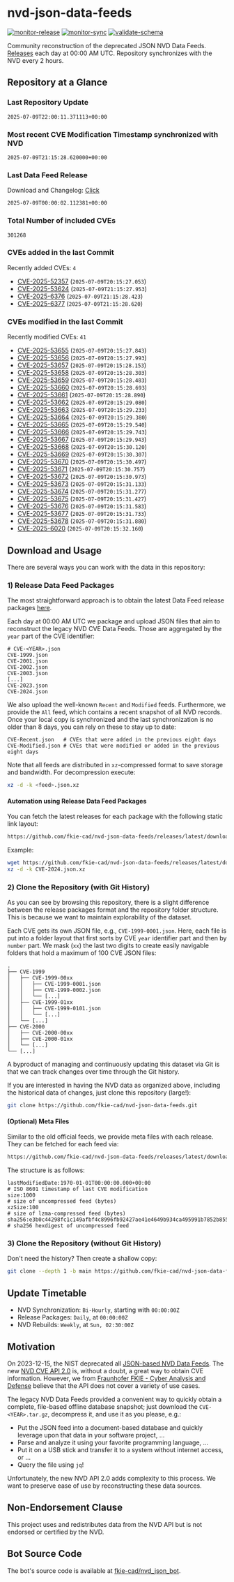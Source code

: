 # nvd-json-data-feeds

[![monitor-release](https://github.com/fkie-cad/nvd-json-data-feeds/actions/workflows/monitor_release.yml/badge.svg)](https://github.com/fkie-cad/nvd-json-data-feeds/actions/workflows/monitor_release.yml)
[![monitor-sync](https://github.com/fkie-cad/nvd-json-data-feeds/actions/workflows/monitor_sync.yml/badge.svg)](https://github.com/fkie-cad/nvd-json-data-feeds/actions/workflows/monitor_sync.yml)
[![validate-schema](https://github.com/fkie-cad/nvd-json-data-feeds/actions/workflows/validate_schema.yml/badge.svg)](https://github.com/fkie-cad/nvd-json-data-feeds/actions/workflows/validate_schema.yml)

Community reconstruction of the deprecated JSON NVD Data Feeds.
[Releases](https://github.com/fkie-cad/nvd-json-data-feeds/releases/latest) each day at 00:00 AM UTC.
Repository synchronizes with the NVD every 2 hours.

## Repository at a Glance

### Last Repository Update

```plain
2025-07-09T22:00:11.371113+00:00
```

### Most recent CVE Modification Timestamp synchronized with NVD

```plain
2025-07-09T21:15:28.620000+00:00
```

### Last Data Feed Release

Download and Changelog: [Click](https://github.com/fkie-cad/nvd-json-data-feeds/releases/latest)

```plain
2025-07-09T00:00:02.112381+00:00
```

### Total Number of included CVEs

```plain
301268
```

### CVEs added in the last Commit

Recently added CVEs: `4`

- [CVE-2025-52357](CVE-2025/CVE-2025-523xx/CVE-2025-52357.json) (`2025-07-09T20:15:27.053`)
- [CVE-2025-53624](CVE-2025/CVE-2025-536xx/CVE-2025-53624.json) (`2025-07-09T21:15:27.953`)
- [CVE-2025-6376](CVE-2025/CVE-2025-63xx/CVE-2025-6376.json) (`2025-07-09T21:15:28.423`)
- [CVE-2025-6377](CVE-2025/CVE-2025-63xx/CVE-2025-6377.json) (`2025-07-09T21:15:28.620`)


### CVEs modified in the last Commit

Recently modified CVEs: `41`

- [CVE-2025-53655](CVE-2025/CVE-2025-536xx/CVE-2025-53655.json) (`2025-07-09T20:15:27.843`)
- [CVE-2025-53656](CVE-2025/CVE-2025-536xx/CVE-2025-53656.json) (`2025-07-09T20:15:27.993`)
- [CVE-2025-53657](CVE-2025/CVE-2025-536xx/CVE-2025-53657.json) (`2025-07-09T20:15:28.153`)
- [CVE-2025-53658](CVE-2025/CVE-2025-536xx/CVE-2025-53658.json) (`2025-07-09T20:15:28.303`)
- [CVE-2025-53659](CVE-2025/CVE-2025-536xx/CVE-2025-53659.json) (`2025-07-09T20:15:28.483`)
- [CVE-2025-53660](CVE-2025/CVE-2025-536xx/CVE-2025-53660.json) (`2025-07-09T20:15:28.693`)
- [CVE-2025-53661](CVE-2025/CVE-2025-536xx/CVE-2025-53661.json) (`2025-07-09T20:15:28.890`)
- [CVE-2025-53662](CVE-2025/CVE-2025-536xx/CVE-2025-53662.json) (`2025-07-09T20:15:29.080`)
- [CVE-2025-53663](CVE-2025/CVE-2025-536xx/CVE-2025-53663.json) (`2025-07-09T20:15:29.233`)
- [CVE-2025-53664](CVE-2025/CVE-2025-536xx/CVE-2025-53664.json) (`2025-07-09T20:15:29.380`)
- [CVE-2025-53665](CVE-2025/CVE-2025-536xx/CVE-2025-53665.json) (`2025-07-09T20:15:29.540`)
- [CVE-2025-53666](CVE-2025/CVE-2025-536xx/CVE-2025-53666.json) (`2025-07-09T20:15:29.743`)
- [CVE-2025-53667](CVE-2025/CVE-2025-536xx/CVE-2025-53667.json) (`2025-07-09T20:15:29.943`)
- [CVE-2025-53668](CVE-2025/CVE-2025-536xx/CVE-2025-53668.json) (`2025-07-09T20:15:30.120`)
- [CVE-2025-53669](CVE-2025/CVE-2025-536xx/CVE-2025-53669.json) (`2025-07-09T20:15:30.307`)
- [CVE-2025-53670](CVE-2025/CVE-2025-536xx/CVE-2025-53670.json) (`2025-07-09T20:15:30.497`)
- [CVE-2025-53671](CVE-2025/CVE-2025-536xx/CVE-2025-53671.json) (`2025-07-09T20:15:30.757`)
- [CVE-2025-53672](CVE-2025/CVE-2025-536xx/CVE-2025-53672.json) (`2025-07-09T20:15:30.973`)
- [CVE-2025-53673](CVE-2025/CVE-2025-536xx/CVE-2025-53673.json) (`2025-07-09T20:15:31.133`)
- [CVE-2025-53674](CVE-2025/CVE-2025-536xx/CVE-2025-53674.json) (`2025-07-09T20:15:31.277`)
- [CVE-2025-53675](CVE-2025/CVE-2025-536xx/CVE-2025-53675.json) (`2025-07-09T20:15:31.427`)
- [CVE-2025-53676](CVE-2025/CVE-2025-536xx/CVE-2025-53676.json) (`2025-07-09T20:15:31.583`)
- [CVE-2025-53677](CVE-2025/CVE-2025-536xx/CVE-2025-53677.json) (`2025-07-09T20:15:31.733`)
- [CVE-2025-53678](CVE-2025/CVE-2025-536xx/CVE-2025-53678.json) (`2025-07-09T20:15:31.880`)
- [CVE-2025-6020](CVE-2025/CVE-2025-60xx/CVE-2025-6020.json) (`2025-07-09T20:15:32.160`)


## Download and Usage

There are several ways you can work with the data in this repository:

### 1) Release Data Feed Packages

The most straightforward approach is to obtain the latest Data Feed release packages [here](https://github.com/fkie-cad/nvd-json-data-feeds/releases/latest).

Each day at 00:00 AM UTC we package and upload JSON files that aim to reconstruct the legacy NVD CVE Data Feeds.
Those are aggregated by the `year` part of the CVE identifier:

```
# CVE-<YEAR>.json
CVE-1999.json
CVE-2001.json
CVE-2002.json
CVE-2003.json
[...]
CVE-2023.json
CVE-2024.json
```

We also upload the well-known `Recent` and `Modified` feeds.
Furthermore, we provide the `All` feed, which contains a recent snapshot of all NVD records.
Once your local copy is synchronized and the last synchronization is no older than 8 days, you can rely on these to stay up to date:

```plain
CVE-Recent.json   # CVEs that were added in the previous eight days
CVE-Modified.json # CVEs that were modified or added in the previous eight days
```

Note that all feeds are distributed in `xz`-compressed format to save storage and bandwidth.
For decompression execute:

```sh
xz -d -k <feed>.json.xz
```

#### Automation using Release Data Feed Packages

You can fetch the latest releases for each package with the following static link layout:

```sh
https://github.com/fkie-cad/nvd-json-data-feeds/releases/latest/download/CVE-<YEAR>.json.xz
```

Example:

```sh
wget https://github.com/fkie-cad/nvd-json-data-feeds/releases/latest/download/CVE-2024.json.xz
xz -d -k CVE-2024.json.xz
```

### 2) Clone the Repository (with Git History)

As you can see by browsing this repository, there is a slight difference between the release packages format and the repository folder structure.
This is because we want to maintain explorability of the dataset.

Each CVE gets its own JSON file, e.g., `CVE-1999-0001.json`.
Here, each file is put into a folder layout that first sorts by CVE `year` identifier part and then by `number` part.
We mask (`xx`) the last two digits to create easily navigable folders that hold a maximum of 100 CVE JSON files:

```plain
.
├── CVE-1999
│   ├── CVE-1999-00xx
│   │   ├── CVE-1999-0001.json
│   │   ├── CVE-1999-0002.json
│   │   └── [...]
│   ├── CVE-1999-01xx
│   │   ├── CVE-1999-0101.json
│   │   └── [...]
│   └── [...]
├── CVE-2000
│   ├── CVE-2000-00xx
│   ├── CVE-2000-01xx
│   └── [...]
└── [...]
```

A byproduct of managing and continuously updating this dataset via Git is that we can track changes over time through the Git history.

If you are interested in having the NVD data as organized above, including the historical data of changes, just clone this repository (large!):

```sh
git clone https://github.com/fkie-cad/nvd-json-data-feeds.git
```

#### (Optional) Meta Files

Similar to the old official feeds, we provide meta files with each release. They can be fetched for each feed via:

```sh
https://github.com/fkie-cad/nvd-json-data-feeds/releases/latest/download/CVE-<YEAR>.meta
```

The structure is as follows:

```plain
lastModifiedDate:1970-01-01T00:00:00.000+00:00                          # ISO 8601 timestamp of last CVE modification
size:1000                                                               # size of uncompressed feed (bytes)
xzSize:100                                                              # size of lzma-compressed feed (bytes)
sha256:e3b0c44298fc1c149afbf4c8996fb92427ae41e4649b934ca495991b7852b855 # sha256 hexdigest of uncompressed feed
```

### 3) Clone the Repository (without Git History)

Don't need the history? Then create a shallow copy:

```sh
git clone --depth 1 -b main https://github.com/fkie-cad/nvd-json-data-feeds.git
```


## Update Timetable

* NVD Synchronization: `Bi-Hourly`, starting with `00:00:00Z`
* Release Packages: `Daily`, at `00:00:00Z`
* NVD Rebuilds: `Weekly`, at `Sun, 02:30:00Z`


## Motivation

On 2023-12-15, the NIST deprecated all [JSON-based NVD Data Feeds](https://nvd.nist.gov/vuln/data-feeds#divRetirementBanner-1).
The new [NVD CVE API 2.0](https://nvd.nist.gov/developers/vulnerabilities) is, without a doubt, a great way to obtain CVE information.
However, we from [Fraunhofer FKIE - Cyber Analysis and Defense](https://www.fkie.fraunhofer.de/en/departments/cad.html) believe that the API does not cover a variety of use cases.

The legacy NVD Data Feeds provided a convenient way to quickly obtain a complete, file-based offline database snapshot; just download the `CVE-<YEAR>.tar.gz`, decompress it, and use it as you please, e.g.:

- Put the JSON feed into a document-based database and quickly leverage upon that data in your software project, ...
- Parse and analyze it using your favorite programming language, ...
- Put it on a USB stick and transfer it to a system without internet access, or ...
- Query the file using `jq`!

Unfortunately, the new NVD API 2.0 adds complexity to this process.
We want to preserve ease of use by reconstructing these data sources.

## Non-Endorsement Clause

This project uses and redistributes data from the NVD API but is not endorsed or certified by the NVD.

## Bot Source Code

The bot's source code is available at [fkie-cad/nvd\_json\_bot](https://github.com/fkie-cad/nvd_json_bot).